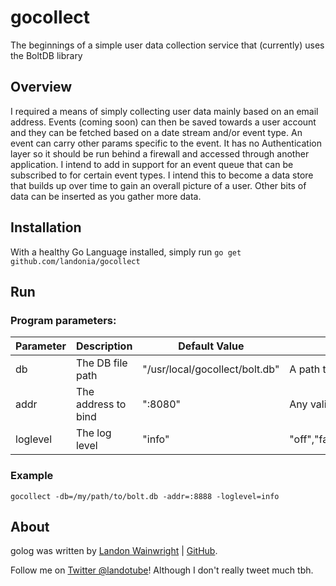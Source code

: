 # gocollect

The beginnings of a simple user data collection service that (currently) uses the BoltDB library

## Overview

I required a means of simply collecting user data mainly based on an email address.
Events (coming soon) can then be saved towards a user account and they can be fetched
based on a date stream and/or event type. An event can carry other params specific
to the event. It has no Authentication layer so it should be run behind a firewall
and accessed through another application. I intend to add in support for an event queue
that can be subscribed to for certain event types. I intend this to become a data store
that builds up over time to gain an overall picture of a user. Other bits of data can
be inserted as you gather more data.

## Installation

With a healthy Go Language installed, simply run `go get github.com/landonia/gocollect`

## Run

### Program parameters:

| Parameter     | Description         | Default Value                  | Acceptable                                             |
| ------------- | ------------------- | ------------------------------ | ------------------------------------------------------ |
| db            | The DB file path    | "/usr/local/gocollect/bolt.db" | A path to where you want the .db file to exist         |
| addr          | The address to bind | ":8080"                        | Any valid bind address                                 |
| loglevel      | The log level       | "info"                         | "off","fatal","error","warn","info","debug","trace"    |

### Example

`gocollect -db=/my/path/to/bolt.db -addr=:8888 -loglevel=info`

## About

golog was written by [Landon Wainwright](http://www.landotube.com) | [GitHub](https://github.com/landonia).

Follow me on [Twitter @landotube](http://www.twitter.com/landotube)! Although I don't really tweet much tbh.
